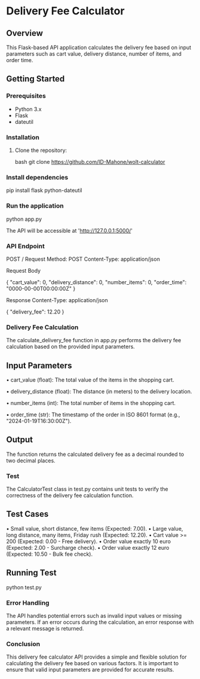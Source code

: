 # Delivery Fee Calculator

## Overview

This Flask-based API application calculates the delivery fee based on input parameters such as cart value, delivery distance, number of items, and order time.

## Getting Started

### Prerequisites

- Python 3.x
- Flask
- dateutil

### Installation

1. Clone the repository:

   bash
   git clone <https://github.com/ID-Mahone/wolt-calculator>

### Install dependencies

pip install flask python-dateutil

### Run the application

python app.py

The API will be accessible at 'http://127.0.0.1:5000/'

### API Endpoint

POST /
Request
Method: POST
Content-Type: application/json

Request Body

 {
  "cart_value": 0,
  "delivery_distance": 0,
  "number_items": 0,
  "order_time": "0000-00-00T00:00:00Z"
}

Response
Content-Type: application/json

{
  "delivery_fee": 12.20
}

### Delivery Fee Calculation 

The calculate_delivery_fee function in app.py performs the delivery fee calculation based on the provided input parameters.

## Input Parameters

• cart_value (float): The total value of the items in the shopping cart. <br />

• delivery_distance (float): The distance (in meters) to the delivery location.<br />

• number_items (int): The total number of items in the shopping cart.<br />

• order_time (str): The timestamp of the order in ISO 8601 format (e.g., "2024-01-19T16:30:00Z").

## Output

The function returns the calculated delivery fee as a decimal rounded to two decimal places.

### Test

The CalculatorTest class in test.py contains unit tests to verify the correctness of the delivery fee calculation function.

## Test Cases

• Small value, short distance, few items (Expected: 7.00).
• Large value, long distance, many items, Friday rush (Expected: 12.20).
• Cart value >= 200 (Expected: 0.00 - Free delivery).
• Order value exactly 10 euro (Expected: 2.00 - Surcharge check).
• Order value exactly 12 euro (Expected: 10.50 - Bulk fee check).

## Running Test

python test.py

### Error Handling

The API handles potential errors such as invalid input values or missing parameters. If an error occurs during the calculation, an error response with a relevant message is returned.

### Conclusion

This delivery fee calculator API provides a simple and flexible solution for calculating the delivery fee based on various factors. It is important to ensure that valid input parameters are provided for accurate results.
